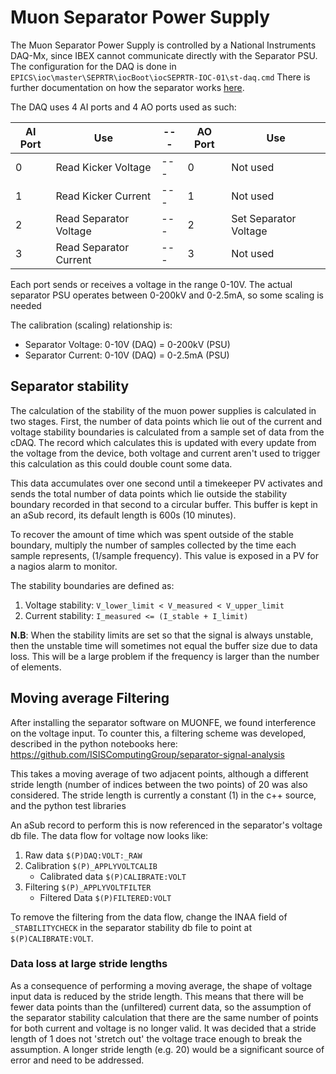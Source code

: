 # Muon Separator Power Supply

The Muon Separator Power Supply is controlled by a National Instruments DAQ-Mx, since IBEX cannot communicate directly with the Separator PSU. The configuration for the DAQ is done in `EPICS\ioc\master\SEPRTR\iocBoot\iocSEPRTR-IOC-01\st-daq.cmd` There is further documentation on how the separator works [here](http://www.facilities.rl.ac.uk/isis/computing/ICPdiscussions/Muon%20FE/Supporting%20the%20Muon%20Separator.pptx).


The DAQ uses 4 AI ports and 4 AO ports used as such:

| AI Port| Use               | --- | AO Port | Use |
| --- | ---                  | --- | --- | --- |
| 0 | Read Kicker Voltage    | --- | 0 | Not used |
| 1 | Read Kicker Current    | --- | 1 | Not used |
| 2 | Read Separator Voltage | --- | 2 | Set Separator Voltage |
| 3 | Read Separator Current | --- | 3 | Not used |

Each port sends or receives a voltage in the range 0-10V. The actual separator PSU operates between 0-200kV and 0-2.5mA, so some scaling is needed

The calibration (scaling) relationship is:
- Separator Voltage: 0-10V (DAQ) = 0-200kV (PSU)
- Separator Current: 0-10V (DAQ) = 0-2.5mA (PSU)

## Separator stability

The calculation of the stability of the muon power supplies is calculated in two stages. First, the number of data points which lie out of the current and voltage stability boundaries is calculated from a sample set of data from the cDAQ. The record which calculates this is updated with every update from the voltage from the device, both voltage and current aren't used to trigger this calculation as this could double count some data.

This data accumulates over one second until a timekeeper PV activates and sends the total number of data points which lie outside the stability boundary recorded in that second to a circular buffer. This buffer is kept in an aSub record, its default length is 600s (10 minutes).

To recover the amount of time which was spent outside of the stable boundary, multiply the number of samples collected by the time each sample represents, (1/sample frequency). This value is exposed in a PV for a nagios alarm to monitor.

The stability boundaries are defined as:
1. Voltage stability: `V_lower_limit < V_measured < V_upper_limit`
1. Current stability: `I_measured <= (I_stable + I_limit)`

**N.B**: When the stability limits are set so that the signal is always unstable, then the unstable time will sometimes not equal the buffer size due to data loss. This will be a large problem if the frequency is larger than the number of elements.

## Moving average Filtering
After installing the separator software on MUONFE, we found interference on the voltage input. To counter this, a filtering scheme was developed, described in the python notebooks here: https://github.com/ISISComputingGroup/separator-signal-analysis

This takes a moving average of two adjacent points, although a different stride length (number of indices between 
the two points) of 20 was also considered. The stride length is currently a constant (1) in the c++ source, and the python test libraries

An aSub record to perform this is now referenced in the separator's voltage db file. The data flow for voltage now looks like:

1. Raw data `$(P)DAQ:VOLT:_RAW`
1. Calibration `$(P)_APPLYVOLTCALIB`
    - Calibrated data `$(P)CALIBRATE:VOLT`
1. Filtering `$(P)_APPLYVOLTFILTER`
    - Filtered Data `$(P)FILTERED:VOLT`

To remove the filtering from the data flow, change the INAA field of `_STABILITYCHECK` in the separator stability db file to point at `$(P)CALIBRATE:VOLT`.

### Data loss at large stride lengths
As a consequence of performing a moving average, the shape of voltage input data is reduced by the stride length. This means that there will be fewer data points than the (unfiltered) current data, so the assumption of the separator stability calculation that there are the same number of points for both current and voltage is no longer valid. It was decided that a stride length of 1 does not 'stretch out' the voltage trace enough to break the assumption. A longer stride length (e.g. 20) would be a significant source of error and need to be addressed.
